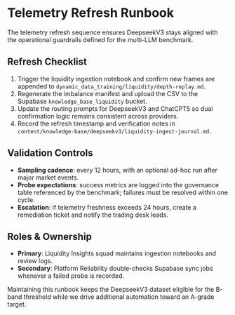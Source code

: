 # Telemetry Refresh Runbook

The telemetry refresh sequence ensures DeepseekV3 stays aligned with the
operational guardrails defined for the multi-LLM benchmark.

## Refresh Checklist

1. Trigger the liquidity ingestion notebook and confirm new frames are appended
   to `dynamic_data_training/liquidity/depth-replay.md`.
2. Regenerate the imbalance manifest and upload the CSV to the Supabase
   `knowledge_base_liquidity` bucket.
3. Update the routing prompts for DeepseekV3 and ChatCPT5 so dual confirmation
   logic remains consistent across providers.
4. Record the refresh timestamp and verification notes in
   `content/knowledge-base/deepseekv3/liquidity-ingest-journal.md`.

## Validation Controls

- **Sampling cadence**: every 12 hours, with an optional ad-hoc run after major
  market events.  
- **Probe expectations**: success metrics are logged into the governance table
  referenced by the benchmark; failures must be resolved within one cycle.  
- **Escalation**: if telemetry freshness exceeds 24 hours, create a remediation
  ticket and notify the trading desk leads.

## Roles & Ownership

- **Primary**: Liquidity Insights squad maintains ingestion notebooks and review
  logs.  
- **Secondary**: Platform Reliability double-checks Supabase sync jobs whenever a
  failed probe is recorded.

Maintaining this runbook keeps the DeepseekV3 dataset eligible for the B-band
threshold while we drive additional automation toward an A-grade target.
